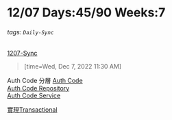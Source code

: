 # 12/07 Days:45/90 Weeks:7
###### tags: `Daily-Sync`
[1207-Sync](https://hackmd.io/@nu_qcIVMToaLLQ-6gTt93g/SkPwAOTDi) 


>[time=Wed, Dec 7, 2022 11:30 AM]


Auth Code 分層
[Auth Code](/J_Mq7st6RniKF6zcAkhr7A)   
[Auth Code Repository](/sdgWNq6JQ8a6I28lw0GqRg)  
[Auth Code Service](/gl1C7Ro6S-eygJo3N6w7Tw)


[實現Transactional](/0BuJr6w7S9OXfqW9gPLNwA)